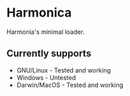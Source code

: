 # Harmonica

Harmonia's minimal loader.

## Currently supports

* GNU/Linux - Tested and working
* Windows - Untested
* Darwin/MacOS - Tested and working
